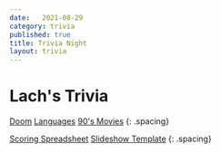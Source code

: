 ```yaml
---
date:   2021-08-29
category: trivia
published: true
title: Trivia Night
layout: trivia
---
```


# Lach's Trivia

[Doom](/trivia/doom) 
[Languages](/trivia/tvshowlanguages) 
[90's Movies](/trivia/90smovies)
{: .spacing}    

[Scoring Spreadsheet](/trivia/scoring)
[Slideshow Template](/trivia/template)
{: .spacing}    
